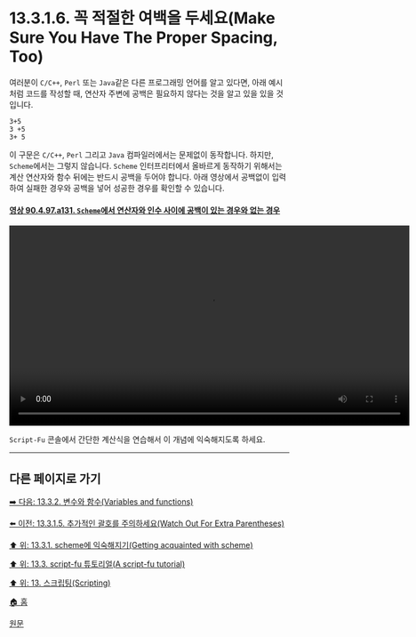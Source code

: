 # 13.3.1.6. 꼭 적절한 여백을 두세요(Make Sure You Have The Proper Spacing, Too)
여러분이 `C/C++`, `Perl` 또는 `Java`같은 다른 프로그래밍 언어를 알고 있다면, 아래 예시처럼 코드를 작성할 때, 연산자 주변에 공백은 필요하지 않다는 것을 알고 있을 있을 것입니다. 

```
3+5
3 +5
3+ 5
```

이 구문은 `C/C++`, `Perl` 그리고 `Java` 컴파일러에서는 문제없이 동작합니다. 하지만, `Scheme`에서는 그렇지 않습니다. `Scheme` 인터프리터에서 올바르게 동작하기 위해서는 계산 연산자와 함수 뒤에는 반드시 공백을 두어야 합니다. 아래 영상에서 공백없이 입력하여 실패한 경우와 공백을 넣어 성공한 경우를 확인할 수 있습니다.

<a id="90-04-97-a131"></a>

#### [영상 90.4.97.a131. `Scheme`에서 연산자와 인수 사이에 공백이 있는 경우와 없는 경우](./90-04-97-script_fu_console.md#90-04-97-a131)
<video controls="controls" width="720" src="https://github.com/wonder13662/gimp/assets/15767104/d21e7c38-0d19-4c53-842d-7859d45544d6"></video>

`Script-Fu` 콘솔에서 간단한 계산식을 연습해서 이 개념에 익숙해지도록 하세요.

***

## 다른 페이지로 가기

[➡️ 다음: 13.3.2. 변수와 함수(Variables and functions)](./13-03-02-variables-and-functions.md)

[⬅️ 이전: 13.3.1.5. 추가적인 괄호를 주의하세요(Watch Out For Extra Parentheses)](./13-03-01-05-watch_out_for_extra_parentheses.md)

[⬆️ 위: 13.3.1. scheme에 익숙해지기(Getting acquainted with scheme)](./13-03-01-00-getting-acquainted-with-scheme.md)

[⬆️ 위: 13.3. script-fu 튜토리얼(A script-fu tutorial)](./13-03-00-a-script-fu-tutorial.md)

[⬆️ 위: 13. 스크립팅(Scripting)](./13-00-scripting.md)

[🏠 홈](./00-home.md)

[원문](https://docs.gimp.org/2.10/ko/gimp-using-script-fu-tutorial.html#idm9642)
